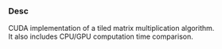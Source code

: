 ### Desc
CUDA implementation of a tiled matrix multiplication algorithm.  
It also includes CPU/GPU computation time comparison.
